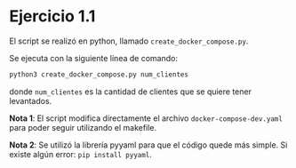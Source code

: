 # Ejercicio 1.1

El script se realizó en python, llamado `create_docker_compose.py`.

Se ejecuta con la siguiente línea de comando:
```python
python3 create_docker_compose.py num_clientes
```

donde `num_clientes` es la cantidad de clientes que se quiere tener levantados.

**Nota 1**: El script modifica directamente el archivo `docker-compose-dev.yaml` para poder seguir utilizando el makefile.

**Nota 2**: Se utilizó la librería pyyaml para que el código quede más simple. Si existe algún error: `pip install pyyaml`.